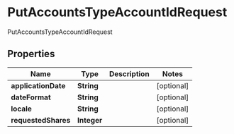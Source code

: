 

# PutAccountsTypeAccountIdRequest

PutAccountsTypeAccountIdRequest

## Properties

| Name | Type | Description | Notes |
|------------ | ------------- | ------------- | -------------|
|**applicationDate** | **String** |  |  [optional] |
|**dateFormat** | **String** |  |  [optional] |
|**locale** | **String** |  |  [optional] |
|**requestedShares** | **Integer** |  |  [optional] |



